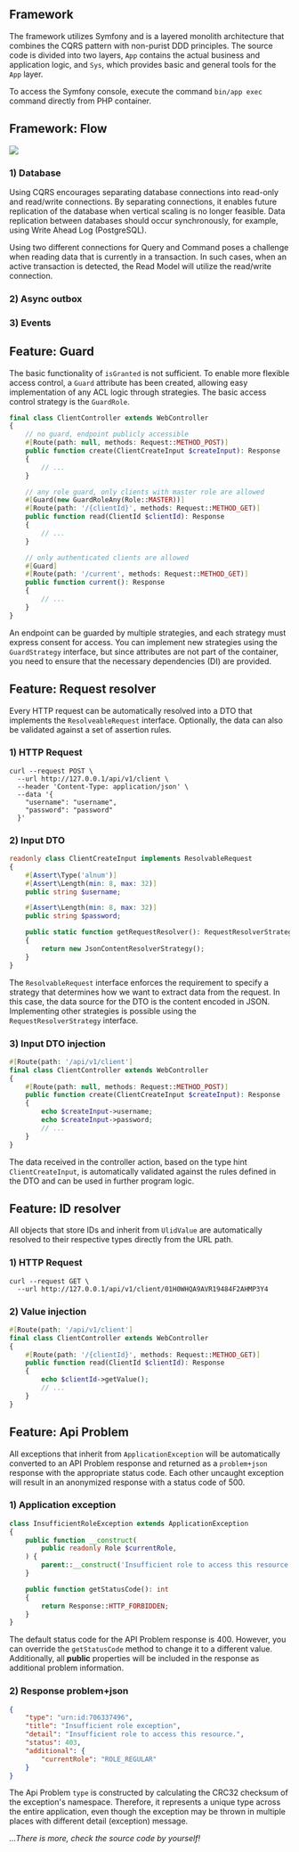 ## Framework
The framework utilizes Symfony and is a layered monolith architecture that combines the CQRS pattern with non-purist DDD principles. The source code is divided into two layers, `App` contains the actual business and application logic, and `Sys`, which provides basic and general tools for the `App` layer.

To access the Symfony console, execute the command `bin/app exec` command directly from PHP container.

## Framework: Flow
![](/doc/readme/img/framework-flow.png)

### 1) Database

Using CQRS encourages separating database connections into read-only and read/write connections. By separating connections, it enables future replication of the database when vertical scaling is no longer feasible. Data replication between databases should occur synchronously, for example, using Write Ahead Log (PostgreSQL).

Using two different connections for Query and Command poses a challenge when reading data that is currently in a transaction. In such cases, when an active transaction is detected, the Read Model will utilize the read/write connection.

### 2) Async outbox

### 3) Events

## Feature: Guard
The basic functionality of `isGranted` is not sufficient. To enable more flexible access control, a `Guard` attribute has been created, allowing easy implementation of any ACL logic through strategies. The basic access control strategy is the `GuardRole`.

```php
final class ClientController extends WebController
{
    // no guard, endpoint publicly accessible
    #[Route(path: null, methods: Request::METHOD_POST)]
    public function create(ClientCreateInput $createInput): Response
    {
        // ...
    }

    // any role guard, only clients with master role are allowed
    #[Guard(new GuardRoleAny(Role::MASTER))]
    #[Route(path: '/{clientId}', methods: Request::METHOD_GET)]
    public function read(ClientId $clientId): Response
    {
        // ...
    }

    // only authenticated clients are allowed
    #[Guard]
    #[Route(path: '/current', methods: Request::METHOD_GET)]
    public function current(): Response
    {
        // ...
    }
}
```

An endpoint can be guarded by multiple strategies, and each strategy must express consent for access. You can implement new strategies using the `GuardStrategy` interface, but since attributes are not part of the container, you need to ensure that the necessary dependencies (DI) are provided.

## Feature: Request resolver
Every HTTP request can be automatically resolved into a DTO that implements the `ResolveableRequest` interface. Optionally, the data can also be validated against a set of assertion rules.

### 1) HTTP Request
```shell
curl --request POST \
  --url http://127.0.0.1/api/v1/client \
  --header 'Content-Type: application/json' \
  --data '{
	"username": "username",
	"password": "password"
  }'
```

### 2) Input DTO
```php
readonly class ClientCreateInput implements ResolvableRequest
{
    #[Assert\Type('alnum')]
    #[Assert\Length(min: 8, max: 32)]
    public string $username;

    #[Assert\Length(min: 8, max: 32)]
    public string $password;

    public static function getRequestResolver(): RequestResolverStrategy
    {
        return new JsonContentResolverStrategy();
    }
}
```
The `ResolvableRequest` interface enforces the requirement to specify a strategy that determines how we want to extract data from the request. In this case, the data source for the DTO is the content encoded in JSON. Implementing other strategies is possible using the `RequestResolverStrategy` interface.

### 3) Input DTO injection
```php
#[Route(path: '/api/v1/client']
final class ClientController extends WebController
{
    #[Route(path: null, methods: Request::METHOD_POST)]
    public function create(ClientCreateInput $createInput): Response
    {
        echo $createInput->username;
        echo $createInput->password;
        // ...
    }
}
```
The data received in the controller action, based on the type hint `ClientCreateInput`, is automatically validated against the rules defined in the DTO and can be used in further program logic.

## Feature: ID resolver
All objects that store IDs and inherit from `UlidValue` are automatically resolved to their respective types directly from the URL path.

### 1) HTTP Request
```shell
curl --request GET \
  --url http://127.0.0.1/api/v1/client/01H0WHQA9AVR19484F2AHMP3Y4
```

### 2) Value injection
```php
#[Route(path: '/api/v1/client']
final class ClientController extends WebController
{
    #[Route(path: '/{clientId}', methods: Request::METHOD_GET)]
    public function read(ClientId $clientId): Response
    {
        echo $clientId->getValue();
        // ...
    }
}
```

## Feature: Api Problem
All exceptions that inherit from `ApplicationException` will be automatically converted to an API Problem response and returned as a `problem+json` response with the appropriate status code. Each other uncaught exception will result in an anonymized response with a status code of 500.

### 1) Application exception
```php
class InsufficientRoleException extends ApplicationException
{
    public function __construct(
        public readonly Role $currentRole,
    ) {
        parent::__construct('Insufficient role to access this resource.');
    }

    public function getStatusCode(): int
    {
        return Response::HTTP_FORBIDDEN;
    }
}
```
The default status code for the API Problem response is 400. However, you can override the `getStatusCode` method to change it to a different value. Additionally, all **public** properties will be included in the response as additional problem information.

### 2) Response problem+json
```json
{
	"type": "urn:id:706337496",
	"title": "Insufficient role exception",
	"detail": "Insufficient role to access this resource.",
	"status": 403,
	"additional": {
		"currentRole": "ROLE_REGULAR"
	}
}
```
The Api Problem `type` is constructed by calculating the CRC32 checksum of the exception's namespace. Therefore, it represents a unique type across the entire application, even though the exception may be thrown in multiple places with different detail (exception) message.

_...There is more, check the source code by yourself!_
